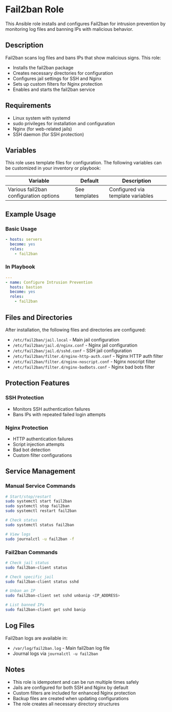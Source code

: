 # Fail2ban Role

This Ansible role installs and configures Fail2ban for intrusion prevention by monitoring log files and banning IPs with malicious behavior.

## Description

Fail2ban scans log files and bans IPs that show malicious signs. This role:

- Installs the fail2ban package
- Creates necessary directories for configuration
- Configures jail settings for SSH and Nginx
- Sets up custom filters for Nginx protection
- Enables and starts the fail2ban service

## Requirements

- Linux system with systemd
- sudo privileges for installation and configuration
- Nginx (for web-related jails)
- SSH daemon (for SSH protection)

## Variables

This role uses template files for configuration. The following variables can be customized in your inventory or playbook:

| Variable | Default | Description |
|----------|---------|-------------|
| Various fail2ban configuration options | See templates | Configured via template variables |

## Example Usage

### Basic Usage

```yaml
- hosts: servers
  become: yes
  roles:
    - fail2ban
```

### In Playbook

```yaml
---
- name: Configure Intrusion Prevention
  hosts: bastion
  become: yes
  roles:
    - fail2ban
```

## Files and Directories

After installation, the following files and directories are configured:

- `/etc/fail2ban/jail.local` - Main jail configuration
- `/etc/fail2ban/jail.d/nginx.conf` - Nginx jail configuration
- `/etc/fail2ban/jail.d/sshd.conf` - SSH jail configuration
- `/etc/fail2ban/filter.d/nginx-http-auth.conf` - Nginx HTTP auth filter
- `/etc/fail2ban/filter.d/nginx-noscript.conf` - Nginx noscript filter
- `/etc/fail2ban/filter.d/nginx-badbots.conf` - Nginx bad bots filter

## Protection Features

### SSH Protection
- Monitors SSH authentication failures
- Bans IPs with repeated failed login attempts

### Nginx Protection
- HTTP authentication failures
- Script injection attempts
- Bad bot detection
- Custom filter configurations

## Service Management

### Manual Service Commands

```bash
# Start/stop/restart
sudo systemctl start fail2ban
sudo systemctl stop fail2ban
sudo systemctl restart fail2ban

# Check status
sudo systemctl status fail2ban

# View logs
sudo journalctl -u fail2ban -f
```

### Fail2ban Commands

```bash
# Check jail status
sudo fail2ban-client status

# Check specific jail
sudo fail2ban-client status sshd

# Unban an IP
sudo fail2ban-client set sshd unbanip <IP_ADDRESS>

# List banned IPs
sudo fail2ban-client get sshd banip
```

## Log Files

Fail2ban logs are available in:
- `/var/log/fail2ban.log` - Main fail2ban log file
- Journal logs via `journalctl -u fail2ban`

## Notes

- This role is idempotent and can be run multiple times safely
- Jails are configured for both SSH and Nginx by default
- Custom filters are included for enhanced Nginx protection
- Backup files are created when updating configurations
- The role creates all necessary directory structures 